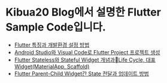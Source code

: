 # Kibua20 Blog에서 설명한 Flutter Sample Code입니다.
- [Flutter 특징과 개발환경 설정 방법](https://kibua20.tistory.com/229)
- [Android Studio와 Visual Code로 Flutter Project 프로젝트 생성](https://kibua20.tistory.com/230)
- [Flutter Stateless와 Stateful Widget 개념과Life Cycle, 대표 Widget(MaterialApp, Scaffold)](https://kibua20.tistory.com/231)
- [Flutter Parent-Child Widget간 State 전달과 업데이트 방법](https://kibua20.tistory.com/232)